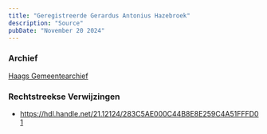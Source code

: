 ```yaml
---
title: "Geregistreerde Gerardus Antonius Hazebroek"
description: "Source"
pubDate: "November 20 2024"
---
```


### Archief
[Haags Gemeentearchief](https://haagsgemeentearchief.nl)

### Rechtstreekse Verwijzingen
- https://hdl.handle.net/21.12124/283C5AE000C44B8E8E259C4A51FFFD01